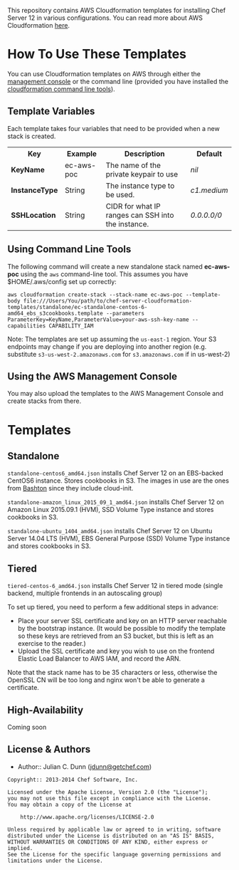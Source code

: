 This repository contains AWS Cloudformation templates for installing Chef Server 12 in various configurations. You can read more about AWS Cloudformation [here](http://aws.amazon.com/cloudformation/).

How To Use These Templates
==========================
You can use Cloudformation templates on AWS through either the [management console](https://console.aws.amazon.com/cloudformation/home) or the command line (provided you have installed the [cloudformation command line tools](http://aws.amazon.com/developertools/2555753788650372)).

Template Variables
------------------
Each template takes four variables that need to be provided when a new stack is created.

<table>
  <tr>
    <th>Key</th>
    <th>Example</th>
    <th>Description</th>
    <th>Default</th>
  </tr>
  <tr>
    <td><strong>KeyName</strong></td>
    <td>ec-aws-poc</td>
    <td>The name of the private keypair to use</td>
    <td><em>nil</em></td>
  </tr>
  <tr>
    <td><strong>InstanceType</strong></td>
    <td>String</td>
    <td>The instance type to be used.</td>
    <td><em>c1.medium</em></td>
  </tr>
  </tr>
  <tr>
    <td><strong>SSHLocation</strong></td>
    <td>String</td>
    <td>CIDR for what IP ranges can SSH into the instance.</td>
    <td><em>0.0.0.0/0</em></td>
  </tr>
</table>


Using Command Line Tools
------------------------
The following command will create a new standalone stack named **ec-aws-poc** using the `aws` command-line tool. This assumes you have $HOME/.aws/config set up correctly:

```
aws cloudformation create-stack --stack-name ec-aws-poc --template-body file:///Users/You/path/to/chef-server-cloudformation-templates/standalone/ec-standalone-centos-6-amd64_ebs_s3cookbooks.template --parameters ParameterKey=KeyName,ParameterValue=your-aws-ssh-key-name --capabilities CAPABILITY_IAM
```

Note: The templates are set up assuming the `us-east-1` region. Your S3 endpoints may change if you are deploying into another region (e.g. substitute `s3-us-west-2.amazonaws.com` for `s3.amazonaws.com` if in us-west-2)

Using the AWS Management Console
--------------------------------

You may also upload the templates to the AWS Management Console and create stacks from there.

Templates
=========

Standalone
----------

`standalone-centos6_amd64.json` installs Chef Server 12 on an EBS-backed CentOS6 instance. Stores cookbooks in S3. The images in use are the ones from [Bashton](http://www.bashton.com/) since they include cloud-init.

`standalone-amazon_linux_2015_09_1_amd64.json` installs Chef Server 12 on Amazon Linux 2015.09.1 (HVM), SSD Volume Type instance and stores cookbooks in S3.

`standalone-ubuntu_1404_amd64.json` installs Chef Server 12 on Ubuntu Server 14.04 LTS (HVM), EBS General Purpose (SSD) Volume Type instance and stores cookbooks in S3.

Tiered
------

`tiered-centos-6_amd64.json` installs Chef Server 12 in tiered mode (single backend, multiple frontends in an autoscaling group)

To set up tiered, you need to perform a few additional steps in advance:

* Place your server SSL certificate and key on an HTTP server reachable by the bootstrap instance. (It would be possible to modify the template so these keys are retrieved from an S3 bucket, but this is left as an exercise to the reader.)
* Upload the SSL certificate and key you wish to use on the frontend Elastic Load Balancer to AWS IAM, and record the ARN.

Note that the stack name has to be 35 characters or less, otherwise the OpenSSL CN will be too long and nginx won't be able to generate a certificate.

High-Availability
-----------------

Coming soon

License & Authors
-----------------
- Author:: Julian C. Dunn (<jdunn@getchef.com>)

```text
Copyright:: 2013-2014 Chef Software, Inc.

Licensed under the Apache License, Version 2.0 (the "License");
you may not use this file except in compliance with the License.
You may obtain a copy of the License at

    http://www.apache.org/licenses/LICENSE-2.0

Unless required by applicable law or agreed to in writing, software
distributed under the License is distributed on an "AS IS" BASIS,
WITHOUT WARRANTIES OR CONDITIONS OF ANY KIND, either express or implied.
See the License for the specific language governing permissions and
limitations under the License.
```
